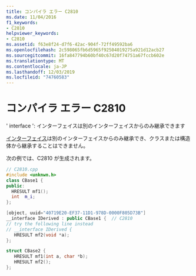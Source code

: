 ```yaml
---
title: コンパイラ エラー C2810
ms.date: 11/04/2016
f1_keywords:
- C2810
helpviewer_keywords:
- C2810
ms.assetid: f63e8f24-d7f6-42ac-904f-72ff49592ba6
ms.openlocfilehash: 2c598065fb6d5965f92504019275a921d12acb27
ms.sourcegitcommit: 16fa847794b60bf40c67d20f74751a67fccb602e
ms.translationtype: MT
ms.contentlocale: ja-JP
ms.lasthandoff: 12/03/2019
ms.locfileid: "74760583"
---
```

# <a name="compiler-error-c2810"></a>コンパイラ エラー C2810

' interface ': インターフェイスは別のインターフェイスからのみ継承できます

[インターフェイス](../../cpp/interface.md)は別のインターフェイスからのみ継承でき、クラスまたは構造体から継承することはできません。

次の例では、C2810 が生成されます。

```cpp
// C2810.cpp
#include <unknwn.h>
class CBase1 {
public:
  HRESULT mf1();
  int  m_i;
};

[object, uuid="40719E20-EF37-11D1-978D-0000F805D73B"]
__interface IDerived : public CBase1 {  // C2810
// try the following line instead
// __interface IDerived {
   HRESULT mf2(void *a);
};

struct CBase2 {
   HRESULT mf1(int a, char *b);
   HRESULT mf2();
};
```
